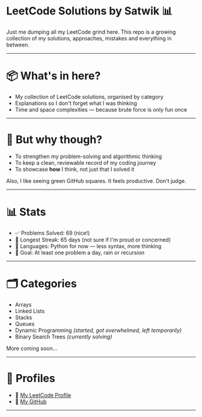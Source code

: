# LeetCode Solutions by Satwik 📊

Just me dumping all my LeetCode grind here.
This repo is a growing collection of my solutions, approaches, mistakes and everything in between.

---

# 📦 What's in here?

- My collection of LeetCode solutions, organised by category
- Explanations so I don't forget what I was thinking
- Time and space complexities — because brute force is only fun once
  
---

# 🤔 But why though? 

- To strengthen my problem-solving and algorithmic thinking
- To keep a clean, reviewable record of my coding journey
- To showcase **how** I think, not just that I solved it

Also, I like seeing green GitHub squares. It feels productive. Don't judge. 

---

# 📊 Stats

- ✅ Problems Solved: 69 (nice!)
- 🔢 Longest Streak: 65 days (not sure if I'm proud or concerned)
- 📜 Languages: Python for now — less syntax, more thinking
- 🚀 Goal: At least one problem a day, rain or recursion

---

# 🗂️ Categories

- Arrays
- Linked Lists
- Stacks
- Queues
- Dynamic Programming *(started, got overwhelmed, left temporarily)*
- Binary Search Trees *(currently solving)*

More coming soon...

---

# 🔗 Profiles

- 💎 [My LeetCode Profile](https://leetcode.com/satwk/)
- 👾 [My GitHub](https://github.com/satwk)

---
